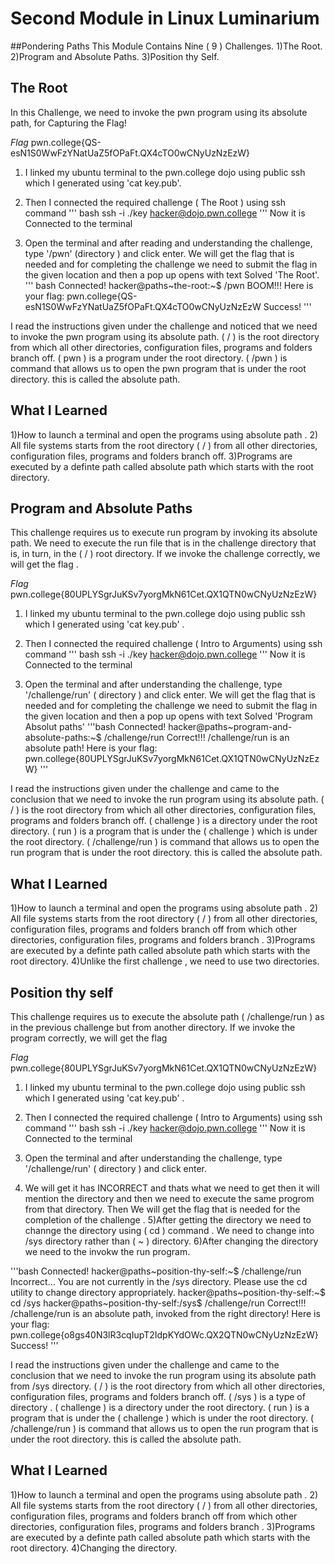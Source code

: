 # Second Module in Linux Luminarium

##Pondering Paths
This Module Contains Nine ( 9 ) Challenges.
   1)The Root.
   2)Program and Absolute Paths.
   3)Position thy Self.

## The Root
In this Challenge, we need to invoke the pwn program using its absolute path, for Capturing the Flag!

*Flag*
pwn.college{QS-esN1S0WwFzYNatUaZ5fOPaFt.QX4cTO0wCNyUzNzEzW}

1) I linked my ubuntu terminal to the pwn.college dojo using public ssh which I generated using 'cat key.pub'.

2) Then I connected the required challenge ( The Root ) using ssh command 
''' bash
ssh -i ./key hacker@dojo.pwn.college
'''
Now it is Connected to the terminal  

4) Open the terminal and after reading and understanding the challenge, type '/pwn' (directory ) and click enter. We will get the flag that is needed and for completing 
the challenge we need to submit the flag in the given location and then a pop up opens with text Solved 'The Root'.
''' bash
Connected!
hacker@paths~the-root:~$ /pwn
BOOM!!!
Here is your flag:
pwn.college{QS-esN1S0WwFzYNatUaZ5fOPaFt.QX4cTO0wCNyUzNzEzW
Success!
'''

I read the instructions given under the challenge and noticed that we need to invoke the pwn program using its absolute path.
 ( / ) is the root directory from which all other directories, configuration files, programs and folders branch off.
 ( pwn )  is a program under the root directory.
 ( /pwn ) is command that allows us to open the pwn program that is under the root directory.
this is called the absolute path.

## What I Learned 
1)How to launch a terminal and open the programs using absolute path .
2) All file systems starts from the root directory ( / ) from all other directories, configuration files, programs and folders branch off.
3)Programs are executed by a definte path called absolute path which starts with the root directory.

## Program and Absolute Paths
This challenge requires us to execute run program by invoking its absolute path. We need to execute the run file that is in the challenge directory that is, in turn, 
in the ( / ) root directory. If we invoke the challenge correctly, we will get the flag .

*Flag*
pwn.college{80UPLYSgrJuKSv7yorgMkN61Cet.QX1QTN0wCNyUzNzEzW}

1) I linked my ubuntu terminal to the pwn.college dojo using public ssh which I generated using 'cat key.pub' .

2) Then I connected the required challenge ( Intro to Arguments) using ssh command 
''' bash
ssh -i ./key hacker@dojo.pwn.college
'''
Now it is Connected to the terminal

3) Open the terminal and after understanding the challenge, type '/challenge/run' 
( directory ) and click enter. We will get the flag that is needed and for completing the challenge we need to submit the flag in the given 
location and then a pop up opens with text Solved 'Program Absolut paths'
'''bash
Connected!
hacker@paths~program-and-absolute-paths:~$ /challenge/run
Correct!!!
/challenge/run is an absolute path! Here is your flag:
pwn.college{80UPLYSgrJuKSv7yorgMkN61Cet.QX1QTN0wCNyUzNzEzW}
'''

I read the instructions given under the challenge and came to the conclusion that we need to invoke the run program using its absolute path.
 ( / ) is the root directory from which all other directories, configuration files, programs and folders branch off.
 ( challenge )  is a directory under the root directory.
 ( run ) is a program that is under the ( challenge ) which is under the root directory.
 ( /challenge/run ) is command that allows us to open the run program that is under the root directory.
this is called the absolute path.

## What I Learned 
 1)How to launch a terminal and open the programs using absolute path .
 2) All file systems starts from the root directory ( / ) from all other directories, configuration files, programs and folders branch off from which other directories, 
    configuration files, programs and folders branch .
 3)Programs are executed by a definte path called absolute path which starts with the root directory.
 4)Unlike the first challenge , we need to use two directories.

## Position thy self
This challenge requires us to execute the absolute path ( /challenge/run ) as in the previous challenge but from another directory. If we invoke the program correctly, we will get the flag

*Flag*
pwn.college{80UPLYSgrJuKSv7yorgMkN61Cet.QX1QTN0wCNyUzNzEzW}

1) I linked my ubuntu terminal to the pwn.college dojo using public ssh which I generated using 'cat key.pub' .

2) Then I connected the required challenge ( Intro to Arguments) using ssh command 
''' bash
ssh -i ./key hacker@dojo.pwn.college
'''
Now it is Connected to the terminal

3) Open the terminal and after understanding the challenge, type '/challenge/run' ( directory ) and click enter.
4) We will get it has INCORRECT and thats what we need to get then it will mention the directory and then we need to execute the same progrom from that directory.
Then We will get the flag that is needed for the completion of the challenge .
5)After getting the directory we need to channge the directory using ( cd ) command . We need to change into /sys directory rather than ( ~ ) directory.
6)After changing the directory we need to the invokw the run program.

'''bash
Connected!
hacker@paths~position-thy-self:~$ /challenge/run
Incorrect...
You are not currently in the /sys directory.
Please use the cd utility to change directory appropriately.
hacker@paths~position-thy-self:~$ cd /sys
hacker@paths~position-thy-self:/sys$ /challenge/run
Correct!!!
/challenge/run is an absolute path, invoked from the right directory!
Here is your flag:
pwn.college{o8gs40N3lR3cqIupT2IdpKYdOWc.QX2QTN0wCNyUzNzEzW}
Success!
'''

I read the instructions given under the challenge and came to the conclusion that we need to invoke the run program using its absolute path from /sys directory.
 ( / ) is the root directory from which all other directories, configuration files, programs and folders branch off.
 ( /sys ) is a type of directory .
 ( challenge )  is a directory under the root directory.
 ( run ) is a program that is under the ( challenge ) which is under the root directory.
 ( /challenge/run ) is command that allows us to open the run program that is under the root directory.
this is called the absolute path.

## What I Learned 
 1)How to launch a terminal and open the programs using absolute path .
 2) All file systems starts from the root directory ( / ) from all other directories, configuration files, programs and folders branch off from which other directories, 
    configuration files, programs and folders branch .
 3)Programs are executed by a definte path called absolute path which starts with the root directory.
 4)Changing the directory.
